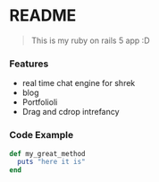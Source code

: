 # README

> This is my ruby on rails 5 app :D
### Features

- real time chat engine for shrek
- blog
- Portfolioli
- Drag and cdrop intrefancy

### Code Example

```ruby
def my_great_method
  puts "here it is"
end
```